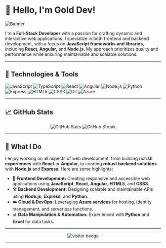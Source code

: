 # 👋 Hello, I'm Gold Dev!

![Banner](https://via.placeholder.com/1200x400?text=Welcome+to+My+GitHub+Profile)

I'm a **Full-Stack Developer** with a passion for crafting dynamic and interactive web applications. I specialize in both frontend and backend development, with a focus on **JavaScript frameworks and libraries**, including **React, Angular,** and **Node.js**. My approach prioritizes quality and performance while ensuring maintainable and scalable solutions.

---

## 🔧 Technologies & Tools

![JavaScript](https://img.shields.io/badge/-JavaScript-333333?style=flat&logo=javascript)
![TypeScript](https://img.shields.io/badge/-TypeScript-333333?style=flat&logo=typescript)
![React](https://img.shields.io/badge/-React-333333?style=flat&logo=react)
![Angular](https://img.shields.io/badge/-Angular-333333?style=flat&logo=angular)
![Node.js](https://img.shields.io/badge/-Node.js-333333?style=flat&logo=node.js)
![Python](https://img.shields.io/badge/-Python-333333?style=flat&logo=python)
![Express](https://img.shields.io/badge/-Express-333333?style=flat&logo=express)
![HTML5](https://img.shields.io/badge/-HTML5-333333?style=flat&logo=html5)
![CSS3](https://img.shields.io/badge/-CSS3-333333?style=flat&logo=css3)
![Git](https://img.shields.io/badge/-Git-333333?style=flat&logo=git)
![Azure](https://img.shields.io/badge/-Azure-333333?style=flat&logo=microsoft-azure)

---

## 📈 GitHub Stats

<p align="center">
  <img src="https://github-readme-stats.vercel.app/api?username=YourGitHubUsername&show_icons=true&theme=dark&hide_title=true" alt="GitHub Stats" />
  <img src="https://github-readme-streak-stats.herokuapp.com/?user=YourGitHubUsername&theme=dark" alt="GitHub Streak" />
</p>

---

## 🚀 What I Do

I enjoy working on all aspects of web development, from building rich **UI experiences** with **React** or **Angular**, to creating **robust backend solutions** with **Node.js** and **Express**. Here are some highlights:

- 📱 **Frontend Development:** Creating responsive and accessible web applications using **JavaScript**, **React**, **Angular**, **HTML5**, and **CSS3**.
- 🛠️ **Backend Development:** Designing scalable and maintainable APIs using **Node.js**, **Express**, and **Python**.
- ☁️ **Cloud & DevOps:** Leveraging **Azure services** for hosting, identity management, and serverless functions.
- 📊 **Data Manipulation & Automation:** Experienced with **Python** and **Excel** for data tasks.

---

<p align="center">
  <img src="https://visitor-badge.glitch.me/badge?page_id=YourGitHubUsername.visitor-badge" alt="visitor badge"/>
</p>

---
